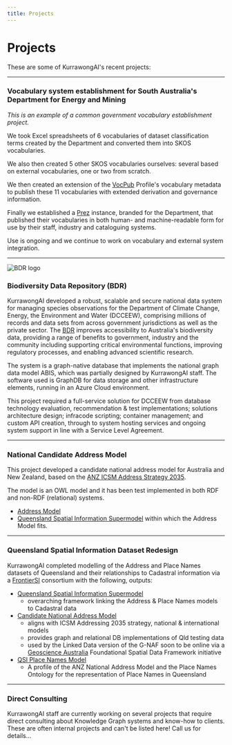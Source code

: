 ```yaml
---
title: Projects
---
```

# Projects

These are some of KurrawongAI's recent projects:

---

### Vocabulary system establishment for South Australia's Department for Energy and Mining

_This is an example of a common government vocabulary establishment project._

We took Excel spreadsheets of 6 vocabularies of dataset classification terms created by the Department and converted them into SKOS vocabularies.

We also then created 5 other SKOS vocabularies ourselves: several based on external vocabularies, one or two from scratch.

We then created an extension of the <a href="https://w3id.org/profile/vocpub">VocPub</a> Profile's vocabulary metadata to publish these 11 vocabularies with extended derivation and governance information.

Finally we established a <a href="/products/prez">Prez</a> instance, branded for the Department, that published their vocabularies in both human- and machine-readable form for use by their staff, industry and cataloguing systems.

Use is ongoing and we continue to work on vocabulary and external system integration.

---

![BDR logo](/img/logo-bdr-big.png)

### Biodiversity Data Repository (BDR)

KurrawongAI developed a robust, scalable and secure national data system for managing species observations for the Department of Climate Change, Energy, the Environment and Water (DCCEEW), comprising millions of records and data sets from across government jurisdictions as well as the private sector. The [BDR](https://bdr.gov.au/) improves accessibility to Australia's biodiversity data, providing a range of benefits to government, industry and the community including supporting critical environmental functions, improving regulatory processes, and enabling advanced scientific research.  

The system is a graph-native database that implements the national graph data model ABIS, which was partially designed by KurrawongAI staff. The software used is GraphDB for data storage and other infrastructure elements, running in an Azure Cloud environment.

This project required a full-service solution for DCCEEW from database technology evaluation, recommendation & test implementations; solutions architecture design; infracode scripting; container management; and custom API creation, through to system hosting services and ongoing system support in line with a Service Level Agreement.

---

### National Candidate Address Model

This project developed a candidate national address model for Australia and New Zealand, based on the [ANZ ICSM Address Strategy 2035](https://www.icsm.gov.au/publications/addressing-2035-strategy).

The model is an OWL model and it has been test implemented in both RDF and non-RDF (relational) systems.

- [Address Model](https://nicholascar.com/anz-nat-addr-model-candidate/model.html)
- [Queensland Spatial Information Supermodel](https://nicholascar.com/qsi-supermodel/supermodel.html) within which the Address Model fits.

---

### Queensland Spatial Information Dataset Redesign

KurrawongAI completed modelling of the Address and Place Names datasets of Queensland and their relationships to Cadastral information via a [FrontierSI](https://frontiersi.com.au/) consortium with the following, outputs:

- [Queensland Spatial Information Supermodel](https://nicholascar.com/qsi-supermodel/supermodel.html)
  - overarching framework linking the Address & Place Names models to Cadastral data
- [Candidate National Address Model](https://nicholascar.com/anz-nat-addr-model-candidate/model.html)
  - aligns with ICSM Addressing 2035 strategy, national & international models
  - provides graph and relational DB implementations of Qld testing data
  - used by the Linked Data version of the G-NAF soon to be online via a [Geoscience Australia](https://www.ga.gov.au/) Foundational Spatial Data Framework initiative
- [QSI Place Names Model](https://w3id.org/profile/qsi-placenames)
  - A profile of the ANZ National Address Model and the Place Names Ontology for the representation of Place Names in Queensland

---

### Direct Consulting

KurrawongAI staff are currently working on several projects that require direct consulting about Knowledge Graph systems and know-how to clients. These are often internal projects and can't be listed here! Call us for details...
